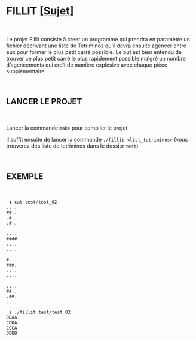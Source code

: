 # FILLIT [[Sujet](https://github.com/tvarnier/42/blob/master/algorithm/fillit/subject.pdf)]

<br>

Le projet Fillit consiste à creer un programme qui prendra en paramètre un fichier décrivant une liste de Tetriminos qu’il devra ensuite agencer entre eux pour former le plus petit carré possible. Le but est bien entendu de trouver ce plus petit carré le plus rapidement possible malgré un nombre d’agencements qui croît de manière explosive avec chaque pièce supplémentaire.

<br>

## LANCER LE PROJET

<br>

Lancer la commande `make` pour compiler le projet.

Il suffit ensuite de lancer la commande `./fillit <list_tetriminos>` (vous trouverez des liste de tetriminos dans le dossier `test`)

<br>

## EXEMPLE

<br>

```
 ❯ cat test/test_02
....
##..
.#..
.#..

....
####
....
....

#...
###.
....
....

....
##..
.##.
....

 ❯ ./fillit test/test_02
DDAA
CDDA
CCCA
BBBB
```
